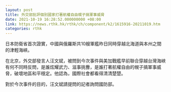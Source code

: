 ```yaml
---
layout: post
title: 外交部批評個別國家打著航權自由幌子搞軍事威脅
date: 2021-10-19 16:28:52.000000000 +08:00
link: https://news.rthk.hk/rthk/ch/component/k2/1615916-20211019.htm
categories: rthk
---
```


日本防衛省首次證實，中國與俄羅斯共10艘軍艦昨日同時穿越北海道與本州之間的津輕海峽。

在北京，外交部發言人汪文斌，被問到今次事件與美加戰艦早前聯合穿越台灣海峽有何不同時反問，是誰炫耀武力、滋事挑釁，是誰打著航權自由的幌子搞軍事威脅，破壞地區和平穩定。他認為，國際社會都看得清清楚楚。

對於今次事件的目的，汪文斌請提問的記者詢問國防部。
